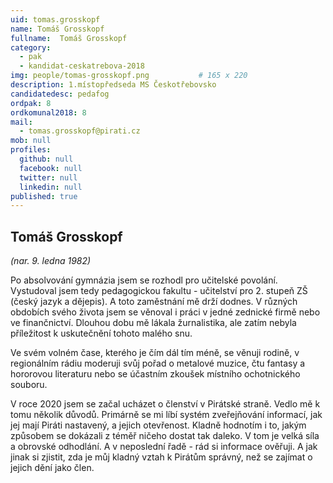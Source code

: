 ```yaml
---
uid: tomas.grosskopf
name: Tomáš Grosskopf
fullname:  Tomáš Grosskopf
category:
  - pak
  - kandidat-ceskatrebova-2018
img: people/tomas-grosskopf.png           # 165 x 220
description: 1.místopředseda MS Českotřebovsko
candidatedesc: pedafog
ordpak: 8
ordkomunal2018: 8
mail:
  - tomas.grosskopf@pirati.cz
mob: null
profiles:
  github: null
  facebook: null
  twitter: null
  linkedin: null
published: true
---
```

## Tomáš Grosskopf 
*(nar. 9. ledna 1982)*

Po absolvování gymnázia jsem se rozhodl pro učitelské povolání. Vystudoval jsem tedy pedagogickou fakultu - učitelství pro 2. stupeň ZŠ (český jazyk a dějepis). A toto zaměstnání mě drží dodnes. V různých obdobích svého života jsem se věnoval i práci v jedné zednické firmě nebo ve finančnictví. Dlouhou dobu mě lákala žurnalistika, ale zatím nebyla příležitost k uskutečnění tohoto malého snu.

Ve svém volném čase, kterého je čím dál tím méně, se věnuji rodině, v regionálním rádiu moderuji svůj pořad o metalové muzice, čtu fantasy a hororovou literaturu nebo se účastním zkoušek místního ochotnického souboru.

V roce 2020 jsem se začal ucházet o členství v Pirátské straně. Vedlo mě k tomu několik důvodů. Primárně se mi líbí systém zveřejňování informací, jak jej mají Piráti nastavený, a jejich otevřenost. Kladně hodnotím i to, jakým způsobem se dokázali z téměř ničeho dostat tak daleko. V tom je velká síla a obrovské odhodlání. A v neposlední řadě - rád si informace ověřuji. A jak jinak si zjistit, zda je můj kladný vztah k Pirátům správný, než se zajímat o jejich dění jako člen.
